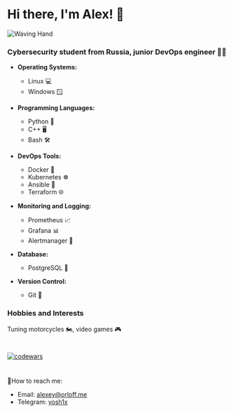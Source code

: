 # Hi there, I'm Alex! 👋 
![Waving Hand](https://i.gifer.com/SPkY.gif)
### Cybersecurity student from Russia, junior DevOps engineer 👨‍💻

- **Operating Systems:** 
  - Linux 💻
  - Windows 🪟
  
- **Programming Languages:**
  - Python 🐍
  - C++ 🖥️
  - Bash 🛠️

- **DevOps Tools:**
  - Docker 🐳
  - Kubernetes ☸️ 
  - Ansible 🤖
  - Terraform 🌐

- **Monitoring and Logging:**
  - Prometheus 📈
  - Grafana 📊
  - Alertmanager 🚨

- **Database:**
  - PostgreSQL 🐘

- **Version Control:**
  - Git 📜

### Hobbies and Interests

Tuning motorcycles 🏍️, video games 🎮

#
[![codewars](https://www.codewars.com/users/username/badges/large)](https://www.codewars.com/users/yosh1x)
#

📱How to reach me:
- Email: alexey@orloff.me
- Telegram: [yosh1x](https://t.me/yosh1x)
